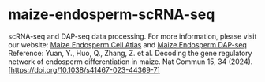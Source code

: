 # maize-endosperm-scRNA-seq
 
scRNA-seq and DAP-seq data processing.
For more information, please visit our website:
[Maize Endosperm Cell Atlas](https://www.maize-endosperm.cn/) and [Maize Endosperm DAP-seq](https://dap-seq.maize-endosperm.cn/)
Reference:
Yuan, Y., Huo, Q., Zhang, Z. et al. Decoding the gene regulatory network of endosperm differentiation in maize. Nat Commun 15, 34 (2024). [https://doi.org/10.1038/s41467-023-44369-7]
